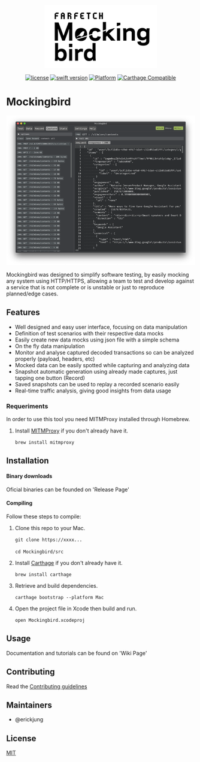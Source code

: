 <center>

![logo](docs/logo.png)

[![license](https://img.shields.io/badge/license-MIT-brightgreen.svg)](LICENSE)
[![swift version](https://img.shields.io/badge/swift-5.0+-brightgreen.svg)](https://swift.org/download)
[![Platform](https://img.shields.io/badge/platforms-macOS-blue.svg)](https://developer.apple.com/platforms/)
[![Carthage Compatible](https://img.shields.io/badge/Carthage-compatible-4BC51D.svg?style=flat)](https://github.com/Carthage/Carthage)

</center>

# Mockingbird

![screenshot](docs/screenshot.png)

Mockingbird was designed to simplify software testing, by easily mocking any system using HTTP/HTTPS, allowing a team to test and develop against a service that is not complete or is unstable or just to reproduce planned/edge cases.

## Features

* Well designed and easy user interface, focusing on data manipulation
* Definition of test scenarios with their respective data mocks
* Easily create new data mocks using json file with a simple schema
* On the fly data manipulation
* Monitor and analyse captured decoded transactions so can be analyzed properly (payload, headers, etc)
* Mocked data can be easily spotted while capturing and analyzing data
* Snapshot automatic generation using already made captures, just tapping one button (Record)
* Saved snapshots can be used to replay a recorded scenario easily
* Real-time traffic analysis, giving good insights from data usage

### Requeriments

In order to use this tool you need MITMProxy installed through Homebrew.

1. Install [MITMProxy](https://mitmproxy.org/) if you don't already have it.

    ```
    brew install mitmproxy
    ```

## Installation

#### Binary downloads

Oficial binaries can be founded on 'Release Page'

#### Compiling

Follow these steps to compile:

1. Clone this repo to your Mac.

    ```
    git clone https://xxxx...

    cd Mockingbird/src
    ```

2. Install [Carthage](https://github.com/Carthage/Carthage) if you don't already have it.

    ```
    brew install carthage
    ```

3. Retrieve and build dependencies.

    ```
    carthage bootstrap --platform Mac
    ```

4. Open the project file in Xcode then build and run.

    ```
    open Mockingbird.xcodeproj
    ```

## Usage

Documentation and tutorials can be found on 'Wiki Page'

## Contributing

Read the [Contributing guidelines](CONTRIBUTING.md)

## Maintainers

* @erickjung

## License

 [MIT](LICENSE)
